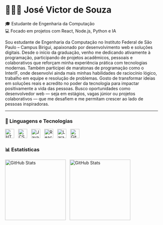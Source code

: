 # 👩🏻‍💻 José Victor de Souza

🎓 Estudante de Engenharia da Computação  
💻 Focado em projetos com React, Node.js, Python e IA  

Sou estudante de Engenharia da Computação no Instituto Federal de São Paulo – Campus Birigui, apaixonado por desenvolvimento web e soluções digitais. Desde o início da graduação, venho me dedicando ativamente à programação, participando de projetos acadêmicos, pessoais e colaborativos que reforçam minha experiência prática com tecnologias modernas. Também participei de maratonas de programação como o InterIF, onde desenvolvi ainda mais minhas habilidades de raciocínio lógico, trabalho em equipe e resolução de problemas. Gosto de transformar ideias em soluções reais e acredito no poder da tecnologia para impactar positivamente a vida das pessoas. Busco oportunidades como desenvolvedor web — seja em estágios, vagas júnior ou projetos colaborativos — que me desafiem e me permitam crescer ao lado de pessoas inspiradoras.

---

### 🤖 Linguagens e Tecnologias

<img 
    align="left" 
    alt="HTML"
    title="HTML" 
    width="30px" 
    style="padding-right: 10px;" 
    src="https://cdn.jsdelivr.net/gh/devicons/devicon@latest/icons/html5/html5-original.svg" 
/>
<img 
    align="left" 
    alt="CSS" 
    title="CSS"
    width="30px" 
    style="padding-right: 10px;" 
    src="https://cdn.jsdelivr.net/gh/devicons/devicon@latest/icons/css3/css3-original.svg" 
/>
<img 
    align="left" 
    alt="JavaScript" 
    title="JavaScript"
    width="30px" 
    style="padding-right: 10px;" 
    src="https://cdn.jsdelivr.net/gh/devicons/devicon@latest/icons/javascript/javascript-original.svg" 
/>
<img 
    align="left" 
    alt="React"
    title="React" 
    width="30px" 
    style="padding-right: 10px;" 
    src="https://cdn.jsdelivr.net/gh/devicons/devicon@latest/icons/react/react-original.svg" 
/>
<img 
    align="left" 
    alt="Laravel" 
    title="Laravel"
    width="30px" 
    style="padding-right: 10px;" 
    src="https://cdn.jsdelivr.net/gh/devicons/devicon@latest/icons/laravel/laravel-original.svg" 
/>
<img 
    align="left" 
    alt="Git" 
    title="Git"
    width="30px" 
    style="padding-right: 10px;" 
    src="https://cdn.jsdelivr.net/gh/devicons/devicon@latest/icons/git/git-original.svg" 
/>

<br/>
<br/>

### 📊 Estatísticas

<p>
  <img 
    align="left" 
    alt="GitHub Stats" 
    height="200" 
    style="padding-right: 10px;" 
    src="https://github-readme-stats.vercel.app/api?username=jose6941&show_icons=true&theme=tokyonight&include_all_commits=true&locale=pt-br" 
  />

<img 
      align="left" 
      alt="GitHub Stats" 
      height="200" 
      src="https://github-readme-stats.vercel.app/api/top-langs/?username=jose6941&theme=tokyonight&layout=compact&custom_title=Tecnologias&langs_count=9" 
  />

</p>
